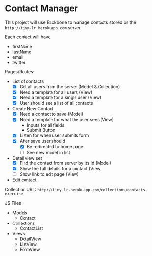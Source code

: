 # Contact Manager

This project will use Backbone to manage contacts stored on the `http://tiny-lr.herokuapp.com` server.

Each contact will have
* firstName
* lastName
* email
* twitter

Pages/Routes:

* List of contacts
  - [X] Get all users from the server (Model & Collection)
  - [X] Need a template for all users (View)
  - [X] Need a template for a single user (View)
  - [X] User should see a list of all contacts
* Create New Contact
  - [X] Need a contact to save (Model)
  - [X] Need a template for what the user sees (View)
    * Inputs for all fields
    * Submit Button
  - [X] Listen for when user submits form
  - [X] After save user should
    - [X] Be redirected to home page
    - [ ] See new model in list
* Detail view
  set
  - [X] Find the contact from server by its id (Model)
  - [X] Show the full details for a contact (View)
  - [ ] Show link to edit page (View)
* Edit contact

Collection URL: `http://tiny-lr.herokuapp.com/collections/contacts-exercise`

JS Files

* Models
  * Contact
* Collections
  * ContactList
* Views
  * DetailView
  * ListView
  * FormView
